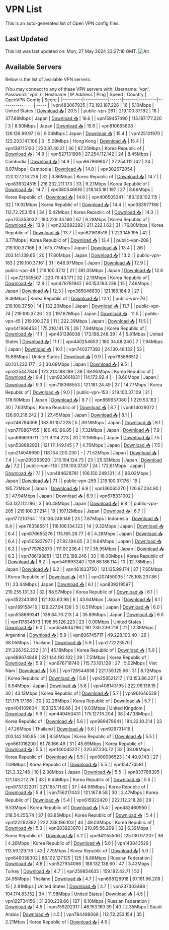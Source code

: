 # VPN List

This is an auto-generated list of Open VPN config files.

## Last Updated

This list was last updated on: Mon, 27 May 2024 23:27:16 GMT.
![Alt](https://repobeats.axiom.co/api/embed/186b98318ef1479477931607c1ad7d823f12451f.svg "Repobeats analytics image")

## Available Servers

Below is the list of available VPN servers:

(You may connect to any of these VPN servers with: Username: 'vpn', Password: 'vpn'.)
| Hostname | IP Address | Ping | Speed | Country | OpenVPN Config | Score |
|----------|------------|------|-------|---------|----------------| ----- |
| vpn483067935 | 72.193.187.226 | 16 | 5.10Mbps | United States | [Download 📥](./configs/server_0_US.ovpn) | 20.5 |
| public-vpn-261 | 219.100.37.192 | 16 | 377.89Mbps | Japan | [Download 📥](./configs/server_1_JP.ovpn) | 16.6 |
| vpn159457490 | 113.197.177.220 | 3 | 8.90Mbps | Japan | [Download 📥](./configs/server_2_JP.ovpn) | 15.6 |
| vpn810665606 | 126.126.99.97 | 6 | 9.04Mbps | Japan | [Download 📥](./configs/server_3_JP.ovpn) | 15.4 |
| vpn125101970 | 123.203.147.106 | 3 | 5.09Mbps | Hong Kong | [Download 📥](./configs/server_4_HK.ovpn) | 15.4 |
| vpn139715120 | 220.87.46.21 | 36 | 87.25Mbps | Korea Republic of | [Download 📥](./configs/server_5_KR.ovpn) | 14.9 |
| vpn527131906 | 27.254.112.142 | 24 | 8.45Mbps | Cambodia | [Download 📥](./configs/server_6_KH.ovpn) | 14.9 |
| vpn867969807 | 27.254.112.142 | 24 | 8.87Mbps | Cambodia | [Download 📥](./configs/server_7_KH.ovpn) | 14.8 |
| vpn302672054 | 220.127.216.226 | 32 | 3.86Mbps | Korea Republic of | [Download 📥](./configs/server_8_KR.ovpn) | 14.7 |
| vpn836324515 | 218.232.211.173 | 33 | 9.27Mbps | Korea Republic of | [Download 📥](./configs/server_9_KR.ovpn) | 14.7 |
| vpn380548616 | 218.145.181.197 | 27 | 8.66Mbps | Korea Republic of | [Download 📥](./configs/server_10_KR.ovpn) | 14.6 |
| vpn406505341 | 183.108.102.115 | 32 | 19.92Mbps | Korea Republic of | [Download 📥](./configs/server_11_KR.ovpn) | 14.4 |
| vpn383977186 | 112.72.253.154 | 34 | 5.42Mbps | Korea Republic of | [Download 📥](./configs/server_12_KR.ovpn) | 14.3 |
| vpn705353032 | 180.229.33.160 | 67 | 9.28Mbps | Korea Republic of | [Download 📥](./configs/server_13_KR.ovpn) | 13.9 |
| vpn232682292 | 211.222.1.62 | 31 | 76.80Mbps | Korea Republic of | [Download 📥](./configs/server_14_KR.ovpn) | 13.7 |
| vpn821618519 | 1.223.145.195 | 42 | 3.77Mbps | Korea Republic of | [Download 📥](./configs/server_15_KR.ovpn) | 13.4 |
| public-vpn-208 | 219.100.37.166 | 9 | 615.77Mbps | Japan | [Download 📥](./configs/server_16_JP.ovpn) | 13.4 |
| 2i6 | 203.141.139.65 | 20 | 17.80Mbps | Japan | [Download 📥](./configs/server_17_JP.ovpn) | 13.2 |
| public-vpn-183 | 219.100.37.161 | 31 | 646.97Mbps | Japan | [Download 📥](./configs/server_18_JP.ovpn) | 12.9 |
| public-vpn-48 | 219.100.37.12 | 21 | 381.05Mbps | Japan | [Download 📥](./configs/server_19_JP.ovpn) | 12.8 |
| vpn721535507 | 220.79.43.171 | 32 | 2.13Mbps | Korea Republic of | [Download 📥](./configs/server_20_KR.ovpn) | 12.8 |
| vpn479781942 | 60.153.193.239 | 15 | 7.46Mbps | Japan | [Download 📥](./configs/server_21_JP.ovpn) | 12.3 |
| vpn365046830 | 121.169.184.9 | 27 | 8.46Mbps | Korea Republic of | [Download 📥](./configs/server_22_KR.ovpn) | 12.1 |
| public-vpn-76 | 219.100.37.50 | 14 | 132.20Mbps | Japan | [Download 📥](./configs/server_23_JP.ovpn) | 11.7 |
| public-vpn-74 | 219.100.37.26 | 20 | 197.87Mbps | Japan | [Download 📥](./configs/server_24_JP.ovpn) | 11.5 |
| public-vpn-45 | 219.100.37.9 | 11 | 222.39Mbps | Japan | [Download 📥](./configs/server_25_JP.ovpn) | 11.5 |
| vpn441966453 | 175.210.141.76 | 28 | 7.94Mbps | Korea Republic of | [Download 📥](./configs/server_26_KR.ovpn) | 11.1 |
| vpn431396938 | 173.198.248.39 | 4 | 5.81Mbps | United States | [Download 📥](./configs/server_27_US.ovpn) | 11.1 |
| vpn440254653 | 180.34.88.240 | 7 | 7.94Mbps | Japan | [Download 📥](./configs/server_28_JP.ovpn) | 10.1 |
| vpn740277392 | 24.130.48.132 | 53 | 15.68Mbps | United States | [Download 📥](./configs/server_29_US.ovpn) | 9.9 |
| vpn765866512 | 60.101.232.177 | 3 | 30.68Mbps | Japan | [Download 📥](./configs/server_30_JP.ovpn) | 9.5 |
| vpn325447846 | 123.214.188.189 | 39 | 38.95Mbps | Korea Republic of | [Download 📥](./configs/server_31_KR.ovpn) | 9.4 |
| vpn923661831 | 114.172.92.4 | - | 8.60Mbps | Japan | [Download 📥](./configs/server_32_JP.ovpn) | 9.3 |
| vpn718368553 | 121.181.24.49 | 27 | 14.77Mbps | Korea Republic of | [Download 📥](./configs/server_33_KR.ovpn) | 9.0 |
| public-vpn-153 | 219.100.37.109 | 21 | 178.60Mbps | Japan | [Download 📥](./configs/server_34_JP.ovpn) | 8.7 |
| vpn869957080 | 1.229.53.163 | 30 | 7.63Mbps | Korea Republic of | [Download 📥](./configs/server_35_KR.ovpn) | 8.7 |
| vpn614029072 | 126.60.216.242 | 3 | 27.45Mbps | Japan | [Download 📥](./configs/server_36_JP.ovpn) | 8.1 |
| vpn246794309 | 183.91.107.228 | 5 | 39.18Mbps | Japan | [Download 📥](./configs/server_37_JP.ovpn) | 8.1 |
| vpn770867455 | 180.46.196.85 | 2 | 7.32Mbps | Japan | [Download 📥](./configs/server_38_JP.ovpn) | 7.9 |
| vpn686639711 | 211.9.114.223 | 20 | 11.16Mbps | Japan | [Download 📥](./configs/server_39_JP.ovpn) | 7.5 |
| vpn538682921 | 121.111.149.145 | 7 | 4.70Mbps | Japan | [Download 📥](./configs/server_40_JP.ovpn) | 7.5 |
| vpn214048690 | 118.104.200.230 | - | 71.52Mbps | Japan | [Download 📥](./configs/server_41_JP.ovpn) | 7.4 |
| vpn295363920 | 210.194.124.73 | 23 | 25.33Mbps | Japan | [Download 📥](./configs/server_42_JP.ovpn) | 7.2 |
| public-vpn-118 | 219.100.37.87 | 24 | 172.81Mbps | Japan | [Download 📥](./configs/server_43_JP.ovpn) | 7.1 |
| vpn484628781 | 106.150.249.101 | 4 | 96.02Mbps | Japan | [Download 📥](./configs/server_44_JP.ovpn) | 7.1 |
| public-vpn-259 | 219.100.37.176 | 19 | 185.72Mbps | Japan | [Download 📥](./configs/server_45_JP.ovpn) | 6.9 |
| vpn136065270 | 126.67.234.90 | 3 | 47.94Mbps | Japan | [Download 📥](./configs/server_46_JP.ovpn) | 6.9 |
| vpn678331002 | 153.137.112.186 | 3 | 60.48Mbps | Japan | [Download 📥](./configs/server_47_JP.ovpn) | 6.8 |
| public-vpn-205 | 219.100.37.214 | 19 | 197.12Mbps | Japan | [Download 📥](./configs/server_48_JP.ovpn) | 6.7 |
| vpn177210764 | 118.136.249.149 | 23 | 7.87Mbps | Indonesia | [Download 📥](./configs/server_49_ID.ovpn) | 6.4 |
| vpn763585511 | 118.106.134.123 | 14 | 9.32Mbps | Japan | [Download 📥](./configs/server_50_JP.ovpn) | 6.4 |
| vpn876655276 | 115.165.26.77 | 6 | 4.28Mbps | Japan | [Download 📥](./configs/server_51_JP.ovpn) | 6.4 |
| vpn505837977 | 27.82.194.65 | 3 | 9.64Mbps | Japan | [Download 📥](./configs/server_52_JP.ovpn) | 6.3 |
| vpn779762870 | 111.97.236.4 | 17 | 35.95Mbps | Japan | [Download 📥](./configs/server_53_JP.ovpn) | 6.3 |
| vpn786198851 | 121.172.188.246 | 30 | 16.06Mbps | Korea Republic of | [Download 📥](./configs/server_54_KR.ovpn) | 6.2 |
| vpn549893240 | 126.86.186.114 | 10 | 12.78Mbps | Japan | [Download 📥](./configs/server_55_JP.ovpn) | 6.2 |
| vpn461833750 | 121.135.99.174 | 27 | 7.65Mbps | Korea Republic of | [Download 📥](./configs/server_56_KR.ovpn) | 6.1 |
| vpn207450035 | 175.108.237.86 | 11 | 23.44Mbps | Japan | [Download 📥](./configs/server_57_JP.ovpn) | 6.1 |
| vpn839219597 | 219.255.131.30 | 32 | 88.57Mbps | Korea Republic of | [Download 📥](./configs/server_58_KR.ovpn) | 6.1 |
| vpn352243393 | 121.103.63.98 | 6 | 43.64Mbps | Japan | [Download 📥](./configs/server_59_JP.ovpn) | 6.1 |
| vpn189158416 | 126.227.94.138 | 5 | 6.51Mbps | Japan | [Download 📥](./configs/server_60_JP.ovpn) | 6.0 |
| vpn558689341 | 138.64.70.213 | 4 | 35.89Mbps | Japan | [Download 📥](./configs/server_61_JP.ovpn) | 6.0 |
| vpn117834573 | 198.55.126.223 | 23 | 0.00Mbps | United States | [Download 📥](./configs/server_62_US.ovpn) | 6.0 |
| vpn554634796 | 181.230.239.219 | 21 | 12.38Mbps | Argentina | [Download 📥](./configs/server_63_AR.ovpn) | 5.9 |
| vpn606745717 | 49.228.100.40 | 26 | 38.05Mbps | Thailand | [Download 📥](./configs/server_64_TH.ovpn) | 5.9 |
| vpn272223570 | 211.226.162.232 | 31 | 45.18Mbps | Korea Republic of | [Download 📥](./configs/server_65_KR.ovpn) | 5.9 |
| vpn889674849 | 221.144.192.102 | 29 | 7.51Mbps | Korea Republic of | [Download 📥](./configs/server_66_KR.ovpn) | 5.9 |
| vpn676718740 | 115.73.161.128 | 27 | 5.02Mbps | Viet Nam | [Download 📥](./configs/server_67_VN.ovpn) | 5.8 |
| vpn726544838 | 221.159.125.66 | 31 | 8.72Mbps | Korea Republic of | [Download 📥](./configs/server_68_KR.ovpn) | 5.8 |
| vpn258521217 | 113.153.86.227 | 8 | 8.54Mbps | Japan | [Download 📥](./configs/server_69_JP.ovpn) | 5.8 |
| vpn408143195 | 222.96.136.15 | 30 | 43.13Mbps | Korea Republic of | [Download 📥](./configs/server_70_KR.ovpn) | 5.7 |
| vpn961646529 | 121.175.17.166 | 30 | 32.26Mbps | Korea Republic of | [Download 📥](./configs/server_71_KR.ovpn) | 5.7 |
| vpn404109604 | 103.125.146.66 | 34 | 9.03Mbps | United Kingdom | [Download 📥](./configs/server_72_GB.ovpn) | 5.6 |
| vpn449450431 | 175.127.16.204 | 38 | 47.38Mbps | Korea Republic of | [Download 📥](./configs/server_73_KR.ovpn) | 5.6 |
| vpn969479641 | 184.22.10.214 | 23 | 47.26Mbps | Thailand | [Download 📥](./configs/server_74_TH.ovpn) | 5.6 |
| vpn929731416 | 203.142.160.85 | 39 | 8.59Mbps | Korea Republic of | [Download 📥](./configs/server_75_KR.ovpn) | 5.5 |
| vpn661016200 | 61.78.166.49 | 31 | 45.69Mbps | Korea Republic of | [Download 📥](./configs/server_76_KR.ovpn) | 5.5 |
| vpn146045227 | 220.87.236.72 | 32 | 38.08Mbps | Korea Republic of | [Download 📥](./configs/server_77_KR.ovpn) | 5.5 |
| vpn900096523 | 14.40.9.143 | 27 | 7.09Mbps | Korea Republic of | [Download 📥](./configs/server_78_KR.ovpn) | 5.5 |
| vpn154774581 | 121.3.32.146 | 10 | 2.38Mbps | Japan | [Download 📥](./configs/server_79_JP.ovpn) | 5.5 |
| vpn837788395 | 121.143.212.76 | 33 | 9.64Mbps | Korea Republic of | [Download 📥](./configs/server_80_KR.ovpn) | 5.5 |
| vpn973732201 | 221.165.111.62 | 37 | 44.98Mbps | Korea Republic of | [Download 📥](./configs/server_81_KR.ovpn) | 5.4 |
| vpn756217443 | 121.167.8.58 | 30 | 2.47Mbps | Korea Republic of | [Download 📥](./configs/server_82_KR.ovpn) | 5.4 |
| vpn615922420 | 222.112.218.28 | 29 | 9.53Mbps | Korea Republic of | [Download 📥](./configs/server_83_KR.ovpn) | 5.4 |
| vpn482460950 | 218.54.255.74 | 37 | 83.85Mbps | Korea Republic of | [Download 📥](./configs/server_84_KR.ovpn) | 5.4 |
| vpn122292382 | 222.238.186.103 | 40 | 49.03Mbps | Korea Republic of | [Download 📥](./configs/server_85_KR.ovpn) | 5.3 |
| vpn283923070 | 210.95.56.209 | 32 | 6.39Mbps | Korea Republic of | [Download 📥](./configs/server_86_KR.ovpn) | 5.2 |
| vpn941155506 | 125.130.97.207 | 36 | 4.26Mbps | Korea Republic of | [Download 📥](./configs/server_87_KR.ovpn) | 5.0 |
| vpn143843529 | 113.59.129.116 | 43 | 7.75Mbps | Korea Republic of | [Download 📥](./configs/server_88_KR.ovpn) | 5.0 |
| vpn646038302 | 86.102.127.125 | 125 | 8.88Mbps | Russian Federation | [Download 📥](./configs/server_89_RU.ovpn) | 4.8 |
| vpn527934066 | 188.132.138.60 | 47 | 3.43Mbps | Turkey | [Download 📥](./configs/server_90_TR.ovpn) | 4.7 |
| vpn259854635 | 159.192.42.71 | 53 | 24.95Mbps | Thailand | [Download 📥](./configs/server_91_TH.ovpn) | 4.7 |
| vpn698126918 | 67.161.96.208 | 15 | 2.81Mbps | United States | [Download 📥](./configs/server_92_US.ovpn) | 4.7 |
| vpn237303498 | 104.174.83.152 | 34 | 11.98Mbps | United States | [Download 📥](./configs/server_93_US.ovpn) | 4.5 |
| vpn122734156 | 31.200.239.66 | 127 | 9.10Mbps | Russian Federation | [Download 📥](./configs/server_94_RU.ovpn) | 4.5 |
| vpn759202317 | 46.153.160.39 | 40 | 2.35Mbps | Saudi Arabia | [Download 📥](./configs/server_95_SA.ovpn) | 4.5 |
| vpn784498068 | 112.72.253.154 | 35 | 2.21Mbps | Korea Republic of | [Download 📥](./configs/server_96_KR.ovpn) | 4.5 |
